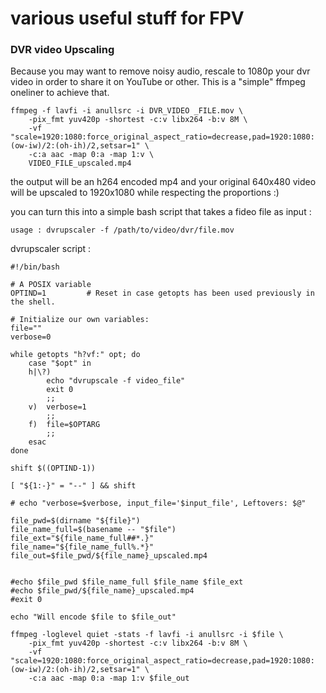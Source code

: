 # various useful stuff for FPV


### DVR video Upscaling

Because you may want to remove noisy audio, rescale to 1080p your dvr video in order to share it on YouTube or other. This is a "simple" ffmpeg oneliner to achieve that.

```
ffmpeg -f lavfi -i anullsrc -i DVR_VIDEO _FILE.mov \
	-pix_fmt yuv420p -shortest -c:v libx264 -b:v 8M \
	-vf "scale=1920:1080:force_original_aspect_ratio=decrease,pad=1920:1080:(ow-iw)/2:(oh-ih)/2,setsar=1" \
	-c:a aac -map 0:a -map 1:v \
	VIDEO_FILE_upscaled.mp4
```

the output will be an h264 encoded mp4 and your original 640x480 video will be upscaled to 1920x1080 while respecting the proportions :)


you can turn this into a simple bash script that takes a fideo file as input :

```
usage : dvrupscaler -f /path/to/video/dvr/file.mov
```

dvrupscaler script :

```
#!/bin/bash

# A POSIX variable
OPTIND=1         # Reset in case getopts has been used previously in the shell.

# Initialize our own variables:
file=""
verbose=0

while getopts "h?vf:" opt; do
    case "$opt" in
    h|\?)
        echo "dvrupscale -f video_file"
        exit 0
        ;;
    v)  verbose=1
        ;;
    f)  file=$OPTARG
        ;;
    esac
done

shift $((OPTIND-1))

[ "${1:-}" = "--" ] && shift

# echo "verbose=$verbose, input_file='$input_file', Leftovers: $@"

file_pwd=$(dirname "${file}")
file_name_full=$(basename -- "$file")
file_ext="${file_name_full##*.}"
file_name="${file_name_full%.*}"
file_out=$file_pwd/${file_name}_upscaled.mp4


#echo $file_pwd $file_name_full $file_name $file_ext
#echo $file_pwd/${file_name}_upscaled.mp4
#exit 0

echo "Will encode $file to $file_out"

ffmpeg -loglevel quiet -stats -f lavfi -i anullsrc -i $file \
    -pix_fmt yuv420p -shortest -c:v libx264 -b:v 8M \
    -vf "scale=1920:1080:force_original_aspect_ratio=decrease,pad=1920:1080:(ow-iw)/2:(oh-ih)/2,setsar=1" \
    -c:a aac -map 0:a -map 1:v $file_out
```

